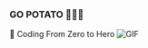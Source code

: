 ### GO POTATO 🌼🥔✨

🌱 Coding From Zero to Hero 
![GIF](https://giphy.com/gifs/crayon-shinchan-shin-chan-kGdWDdaIEN5yDWKmg4)
